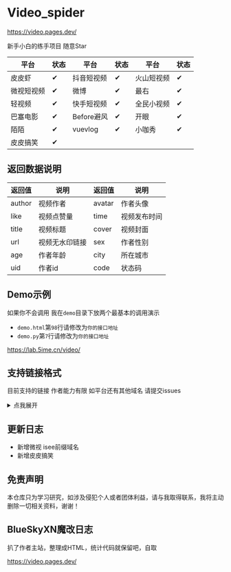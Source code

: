 # Video_spider

https://video.pages.dev/

新手小白的练手项目 随意Star

| 平台 | 状态| 平台 | 状态| 平台 | 状态|
|  ----  | ----  | ----  | ---- |----|----|
| 皮皮虾 | ✔ | 抖音短视频 | ✔ | 火山短视频 | ✔|
| 微视短视频 | ✔ | 微博 | ✔ | 最右 | ✔|
| 轻视频 | ✔ | 快手短视频 | ✔ | 全民小视频 | ✔|
| 巴塞电影 | ✔ | Before避风 | ✔ | 开眼 | ✔|
| 陌陌 | ✔ | vuevlog | ✔ |小咖秀| ✔|
| 皮皮搞笑 | ✔ |   |   |  |  |

## 返回数据说明

| 返回值 | 说明 | 返回值 | 说明 |
|  ----  | ----  | ----  | ---- |
| author | 视频作者| avatar | 作者头像 |
| like | 视频点赞量 | time | 视频发布时间 |
| title | 视频标题 | cover | 视频封面 |
| url | 视频无水印链接 | sex  | 作者性别 |
| age | 作者年龄 | city | 所在城市 |
| uid | 作者id | code | 状态码 |

## Demo示例

如果你不会调用 我在`demo`目录下放两个最基本的调用演示

- `demo.html`第`98`行请修改为`你的接口地址`
- `demo.py`第`7`行请修改为`你的接口地址`

https://lab.5ime.cn/video/


## 支持链接格式

目前支持的链接 作者能力有限 如平台还有其他域名 请提交issues
<details>
<summary>点我展开</summary>

```text
  share.izuiyou.com
  h5.weishi.qq.com
  isee.weishi.qq.com
  h5.pipix.com
  v.douyin.com
  share.huoshan.com
  weibo.com
  m.oasis.weibo.cn
  bbq.bilibili.com
  v.kuaishou.com
  quanmin.hao222.com
  m.moviebase.cn
  m.hanyuhl.com
  www.eyepetizer.net
  m.immomo.com
  v.vuevideo.net
  mobile.xiaokaxiu.com
  share.ippzone.com
```

</details>

## 更新日志

- 新增微视 isee前缀域名
- 新增皮皮搞笑

## 免责声明

本仓库只为学习研究，如涉及侵犯个人或者团体利益，请与我取得联系，我将主动删除一切相关资料，谢谢！

## BlueSkyXN魔改日志

扒了作者主站，整理成HTML，统计代码就保留吧，自取

https://video.pages.dev/
